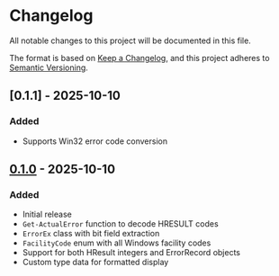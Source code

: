# Changelog

All notable changes to this project will be documented in this file.

The format is based on [Keep a Changelog](https://keepachangelog.com/en/1.0.0/),
and this project adheres to [Semantic Versioning](https://semver.org/spec/v2.0.0.html).

## [0.1.1] - 2025-10-10

### Added
- Supports Win32 error code conversion

## [0.1.0] - 2025-10-10

### Added
- Initial release
- `Get-ActualError` function to decode HRESULT codes
- `ErrorEx` class with bit field extraction
- `FacilityCode` enum with all Windows facility codes
- Support for both HResult integers and ErrorRecord objects
- Custom type data for formatted display

[Unreleased]: https://github.com/yourusername/ErrorEx/compare/v0.1.0...HEAD
[0.1.0]: https://github.com/yourusername/ErrorEx/releases/tag/v0.1.0
